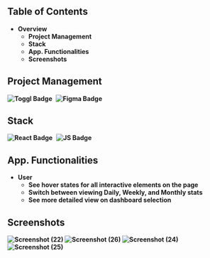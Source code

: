 ## Table of Contents
* <strong>Overview</strong>
    * <strong>Project Management</strong>
    * <strong>Stack</strong>
    * <strong>App. Functionalities
    * <strong>Screenshots</strong>  
    
## Project Management
<div style="display: flex; justify-content: start;">
  <img src="https://img.shields.io/badge/toggl-white?style=for-the-badge&logo=toggl&logoColor=purple" alt="Toggl Badge"/>
  <img style="margin-left: 0.5rem;" src="https://img.shields.io/badge/figma-white?style=for-the-badge&logo=figma&logoColor=red" alt="Figma Badge"/>
</div>

## Stack
<div id="badges" style="display: flex; justify-content: start;">
        <img src="https://img.shields.io/badge/React-white?style=for-the-badge&logo=react&logoColor=blue" alt="React Badge"/>
        <img style="margin-left: 0.5rem;" src="https://img.shields.io/badge/JavaScript-white?style=for-the-badge&logo=javascript&logoColor=yellow" alt="JS Badge"/>
    </div>   
    
## App. Functionalities
* User
  * See hover states for all interactive elements on the page
  * Switch between viewing Daily, Weekly, and Monthly stats
  * See more detailed view on dashboard selection
  
## Screenshots
![Screenshot (22)](https://user-images.githubusercontent.com/89903372/201745506-d44d2d3f-d01c-45ac-8977-c447f6349e22.png)
![Screenshot (26)](https://user-images.githubusercontent.com/89903372/201745529-844f1ab8-0db3-4d23-b3a9-4f93be40372d.png)
![Screenshot (24)](https://user-images.githubusercontent.com/89903372/201745537-958e2870-8ee8-4e16-98dc-99c2666788b4.png)
![Screenshot (25)](https://user-images.githubusercontent.com/89903372/201745548-a07c0407-d945-45df-9a67-dfdb9f73fb94.png)
